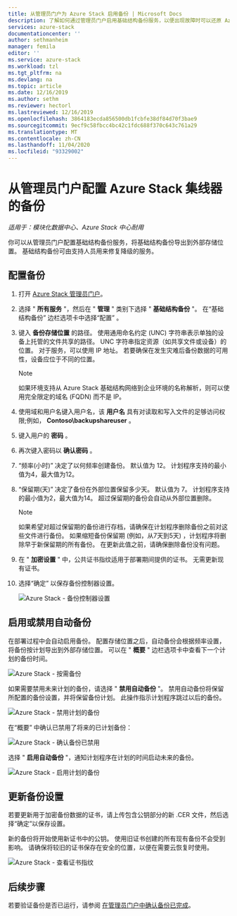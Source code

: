 ```yaml
---
title: 从管理员门户为 Azure Stack 启用备份 | Microsoft Docs
description: 了解如何通过管理员门户启用基础结构备份服务，以便出现故障时可以还原 Azure Stack。
services: azure-stack
documentationcenter: ''
author: sethmanheim
manager: femila
editor: ''
ms.service: azure-stack
ms.workload: tzl
ms.tgt_pltfrm: na
ms.devlang: na
ms.topic: article
ms.date: 12/16/2019
ms.author: sethm
ms.reviewer: hectorl
ms.lastreviewed: 12/16/2019
ms.openlocfilehash: 3864183ecda856500db1fcbfe38df84d70f3bae9
ms.sourcegitcommit: 9ecf9c58fbcc4bc42c1fdc688f370c643c761a29
ms.translationtype: MT
ms.contentlocale: zh-CN
ms.lasthandoff: 11/04/2020
ms.locfileid: "93329002"
---
```

# <a name="configure-backup-for-azure-stack-hub-from-the-administrator-portal"></a>从管理员门户配置 Azure Stack 集线器的备份

*适用于：模块化数据中心、Azure Stack 中心耐用*

你可以从管理员门户配置基础结构备份服务，将基础结构备份导出到外部存储位置。 基础结构备份可由支持人员用来修复降级的服务。

## <a name="configure-backup"></a>配置备份

1. 打开 [Azure Stack 管理员门户](../../operator/azure-stack-manage-portals.md)。

2. 选择 " **所有服务** "，然后在 " **管理** " 类别下选择 " **基础结构备份** "。 在“基础结构备份”  边栏选项卡中选择“配置”  。

3. 键入 **备份存储位置** 的路径。 使用通用命名约定 (UNC) 字符串表示单独的设备上托管的文件共享的路径。 UNC 字符串指定资源（如共享文件或设备）的位置。 对于服务，可以使用 IP 地址。 若要确保在发生灾难后备份数据的可用性，设备应位于不同的位置。

    > [!NOTE]  
    > 如果环境支持从 Azure Stack 基础结构网络到企业环境的名称解析，则可以使用完全限定的域名 (FQDN) 而不是 IP。

4. 使用域和用户名键入用户名，该 **用户名** 具有对读取和写入文件的足够访问权限;例如， **Contoso\backupshareuser** 。

5. 键入用户的 **密码** 。

6. 再次键入密码以 **确认密码** 。

7. “频率(小时)”  决定了以何频率创建备份。 默认值为 12。 计划程序支持的最小值为4，最大值为12。

8. “保留期(天)”  决定了备份在外部位置保留多少天。 默认值为 7。 计划程序支持的最小值为2，最大值为14。 超过保留期的备份会自动从外部位置删除。

   > [!NOTE]
   > 如果希望对超过保留期的备份进行存档，请确保在计划程序删除备份之前对这些文件进行备份。 如果缩短备份保留期 (例如，从7天到5天) ，计划程序将删除早于新保留期的所有备份。 在更新此值之前，请确保删除备份没有问题。

9. 在 " **加密设置** " 中，公共证书指纹适用于部署期间提供的证书。 无需更新现有证书。

10. 选择“确定”  以保存备份控制器设置。

    ![Azure Stack - 备份控制器设置](media/azure-stack-backup-enable-backup-console-tzl/backup-controller-settings-certificate.png)

## <a name="enable-or-disable-automatic-backups"></a>启用或禁用自动备份

在部署过程中会自动启用备份。 配置存储位置之后，自动备份会根据频率设置，将备份按计划导出到外部存储位置。 可以在 " **概要** " 边栏选项卡中查看下一个计划的备份时间。

![Azure Stack - 按需备份](media/azure-stack-backup-enable-backup-console-tzl/on-demand-backup.png)

如果需要禁用未来计划的备份，请选择 " **禁用自动备份** "。 禁用自动备份将保留所配置的备份设置，并将保留备份计划。 此操作指示计划程序跳过以后的备份。

![Azure Stack - 禁用计划的备份](media/azure-stack-backup-enable-backup-console-tzl/disable-auto-backup.png)

在“概要”  中确认已禁用了将来的已计划备份：

![Azure Stack - 确认备份已禁用](media/azure-stack-backup-enable-backup-console-tzl/confirm-disable.png)

选择 " **启用自动备份** "，通知计划程序在计划的时间启动未来的备份。

![Azure Stack - 启用计划的备份](media/azure-stack-backup-enable-backup-console-tzl/enable-auto-backup.png)

## <a name="update-backup-settings"></a>更新备份设置

若要更新用于加密备份数据的证书，请上传包含公钥部分的新 .CER 文件，然后选择“确定”以保存设置。

新的备份将开始使用新证书中的公钥。 使用旧证书创建的所有现有备份不会受到影响。 请确保将较旧的证书保存在安全的位置，以便在需要云恢复时使用。

![Azure Stack - 查看证书指纹](media/azure-stack-backup-enable-backup-console-tzl/encryption-settings-thumbprint.png)

## <a name="next-steps"></a>后续步骤

若要验证备份是否已运行，请参阅 [在管理员门户中确认备份已完成](../../operator/azure-stack-backup-back-up-azure-stack.md)。

